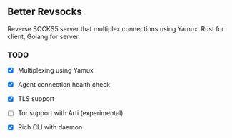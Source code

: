 ## Better Revsocks
Reverse SOCKS5 server that multiplex connections using Yamux.
Rust for client, Golang for server.

### TODO
- [x] Multiplexing using Yamux
- [x] Agent connection health check
- [x] TLS support
- [ ] Tor support with Arti (experimental)
- [x] Rich CLI with daemon

